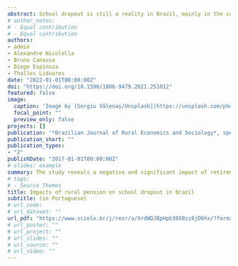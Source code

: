 ```yaml
---
abstract: School dropout is still a reality in Brazil, mainly in the countryside. Public policies that may reduce them, even indirectly, are important. This study evaluated the impact of rural pension, a benefit that may spillover in socioeconomic factors, such as school dropout. Through the discontinuity generated by the minimum age to access the rural retirement, regressions model with discontinuity were estimated using microdata from the 2019 Education Module of PNAD (National Household Sample Survey) for a sample of Brazilian rural households and subsamples involving the genders of retirees and young people. The results, which for the full sample are not significant, reveal a negative and significant impact of retirement on the dropout of boys, especially in the presence of male pensioners in the household. This effect is not observed for girls. This evidence suggests pro-male biases possibly generated by expectations related to the gender of the young, in which boys must prepare for the job market while girls contribute to household chores. Even with this bias, it can be suggested the potential reducing effect of the rural pension on school dropout in rural areas, with positive consequences for Brazilian human capital, even though it requires solutions to avoid the increase in gender inequality.
# author_notes:
# - Equal contribution
# - Equal contribution
authors:
- admin
- Alexandre Nicolella
- Bruno Canassa
- Diego Espinoza
- Thalles Liduares
date: "2022-01-01T00:00:00Z"
doi: "https://doi.org/10.1590/1806-9479.2021.251012"
featured: false
image:
  caption: 'Image by [Sergiu Vălenaș/Unsplash](https://unsplash.com/photos/7VPdLfzLwg8)'
  focal_point: ""
  preview_only: false
projects: []
publication: '*Brazilian Journal of Rural Economics and Sociology*, spe'
publication_short: ""
publication_types:
- "2"
publishDate: "2017-01-01T00:00:00Z"
# slides: example
summary: The study reveals a negative and significant impact of retirement on the dropout of boys, especially in the presence of male pensioners in the household. This effect is not observed for girls. This evidence suggests pro-male biases possibly generated by expectations related to the gender of the young, in which boys must prepare for the job market while girls contribute to household chores. 
# tags: 
# - Source Themes
title: Impacts of rural pension on school dropout in Brazil
subtitle: (in Portuguese)
# url_code: 
# url_dataset: ""
url_pdf: "https://www.scielo.br/j/resr/a/XrdWDJBpHpb38XBzz8jD6hx/?format=pdf&lang=pt"
# url_poster: ""
# url_project: ""
# url_slides: ""
# url_source: ""
# url_video: ""
---
```


